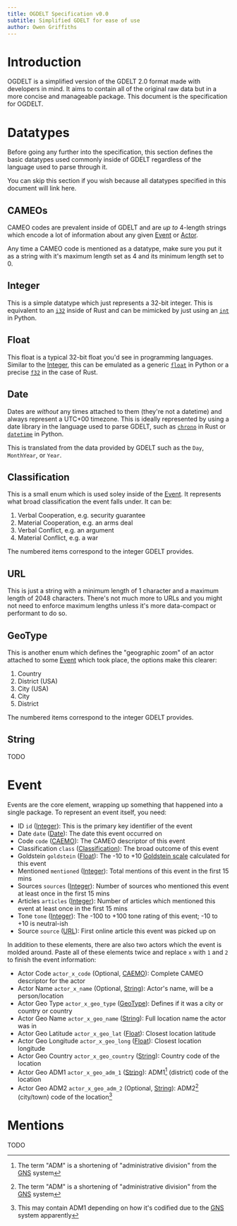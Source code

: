 ```yaml
---
title: OGDELT Specification v0.0
subtitle: Simplified GDELT for ease of use
author: Owen Griffiths
---
```


# Introduction

OGDELT is a simplified version of the GDELT 2.0 format made with developers in mind. It aims to contain all of the original raw data but in a more concise and manageable package. This document is the specification for OGDELT.

# Datatypes

Before going any further into the specification, this section defines the basic datatypes used commonly inside of GDELT regardless of the language used to parse through it.

You can skip this section if you wish because all datatypes specified in this document will link here.

## CAMEOs

CAMEO codes are prevalent inside of GDELT and are *up to* 4-length strings which encode a lot of information about any given [Event](#event) or [Actor](#actor).

Any time a CAMEO code is mentioned as a datatype, make sure you put it as a string with it's maximum length set as 4 and its minimum length set to 0. <!-- TODO: 0 may not be the best -->

<!-- TODO: redo with better decoding -->

## Integer

This is a simple datatype which just represents a 32-bit integer. This is equivalent to an [`i32`](https://doc.rust-lang.org/std/primitive.i32.html) inside of Rust and can be mimicked by just using an [`int`](https://docs.python.org/3/library/functions.html#int) in Python.

## Float

This float is a typical 32-bit float you'd see in programming languages. Similar to the [Integer](#integer), this can be emulated as a generic [`float`](https://docs.python.org/3/library/functions.html#float) in Python or a precise [`f32`](https://doc.rust-lang.org/std/primitive.f32.html) in the case of Rust. 

## Date

Dates are *without* any times attached to them (they're not a datetime) and always represent a UTC+00 timezone. This is ideally represented by using a date library in the language used to parse GDELT, such as [`chrono`](https://docs.rs/chrono/latest/chrono/) in Rust or [`datetime`](https://docs.python.org/3/library/datetime.html) in Python.

This is translated from the data provided by GDELT such as the `Day`, `MonthYear`, or `Year`.

## Classification

This is a small enum which is used soley inside of the [Event](#event). It represents what broad classification the event falls under. It can be:

1. Verbal Cooperation, e.g. security guarantee
2. Material Cooperation, e.g. an arms deal
3. Verbal Conflict, e.g. an argument
4. Material Conflict, e.g. a war

The numbered items correspond to the integer GDELT provides.

## URL

This is just a string with a minimum length of 1 character and a maximum length of 2048 characters. There's not much more to URLs and you might not need to enforce maximum lengths unless it's more data-compact or performant to do so.

## GeoType

This is another enum which defines the "geographic zoom" of an actor attached to some [Event](#event) which took place, the options make this clearer:

1. Country
2. District (USA)
3. City (USA)
4. City
5. District

<!-- NOTE: may rename to old GDELT for familiarity, their terms are bad though -->

The numbered items correspond to the integer GDELT provides.

## String

TODO

# Event

Events are the core element, wrapping up something that happened into a single package. To represent an event itself, you need:

- ID `id` ([Integer](#integer)): This is the primary key identifier of the event
- Date `date` ([Date](#date)): The date this event occurred on <!--NOTE: using DATEADDED this could be a datetime?-->
- Code `code` ([CAEMO](#cameos)): The CAMEO descriptor of this event
- Classification `class` ([Classification](#classification)): The broad outcome of this event
- Goldstein `goldstein` ([Float](#float)): The -10 to +10 [Goldstein scale](https://www.jstor.org/stable/174480) calculated for this event
- Mentioned `mentioned` ([Integer](#integer)): Total mentions of this event in the first 15 mins
- Sources `sources` ([Integer](#integer)): Number of sources who mentioned this event at least once in the first 15 mins
- Articles `articles` ([Integer](#integer)): Number of articles which mentioned this event at least once in the first 15 mins
- Tone `tone` ([Integer](#integer)): The -100 to +100 tone rating of this event; -10 to +10 is neutral-ish
- Source `source` ([URL](#url)): First online article this event was picked up on

In addition to these elements, there are also two actors which the event is molded around. Paste all of these elements twice and replace `x` with `1` and `2` to finish the event information:

- Actor Code `actor_x_code` (Optional, [CAEMO](#cameos)): Complete CAMEO descriptor for the actor
- Actor Name `actor_x_name` (Optional, [String](#string)): Actor's name, will be a person/location
- Actor Geo Type `actor_x_geo_type` ([GeoType](#GeoType)): Defines if it was a city or country or country
- Actor Geo Name `actor_x_geo_name` ([String](#string)): Full location name the actor was in
- Actor Geo Latitude `actor_x_geo_lat` ([Float](#float)): Closest location latitude
- Actor Geo Longitude `actor_x_geo_long` ([Float](#float)): Closest location longitude
- Actor Geo Country `actor_x_geo_country` ([String](#string)): Country code of the location
- Actor Geo ADM1 `actor_x_geo_adm_1` ([String](#string)): ADM1[^adm] (district) code of the location
- Actor Geo ADM2 `actor_x_geo_adm_2` (Optional, [String](#string)): ADM2[^adm] (city/town) code of the location[^admbad]

[^adm]: The term "ADM" is a shortening of "administrative division" from the [GNS](http://www.dlib.org/dlib/september12/leetaru/09leetaru.html) system
[^admbad]: This may contain ADM1 depending on how it's codified due to the [GNS](http://www.dlib.org/dlib/september12/leetaru/09leetaru.html) system apparently

# Mentions

TODO
